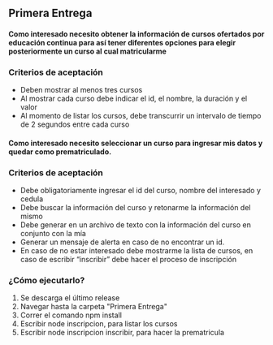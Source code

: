 ## Primera Entrega

#### Como interesado necesito obtener la información de cursos ofertados por educación continua para así tener diferentes opciones para elegir posteriormente un curso al cual matricularme
  
### Criterios de aceptación

* Deben mostrar al menos tres cursos
* Al mostrar cada curso debe indicar el id, el nombre, la duración y el valor
* Al momento de listar los cursos, debe transcurrir un intervalo de tiempo de 2 segundos
entre cada curso

#### Como interesado necesito seleccionar un curso para ingresar mis datos y quedar como prematriculado.

### Criterios de aceptación
* Debe obligatoriamente ingresar el id del curso, nombre del interesado y cedula
* Debe buscar la información del curso y retonarme la información del mismo
* Debe generar en un archivo de texto con la información del curso en conjunto con la mía
* Generar un mensaje de alerta en caso de no encontrar un id.
* En caso de no estar interesado debe mostrarme la lista de cursos, en caso de escribir
  “inscribir” debe hacer el proceso de inscripción
  
  
### ¿Cómo ejecutarlo?

1. Se descarga el último release
2. Navegar hasta la carpeta "Primera Entrega"
3. Correr el comando npm install
4. Escribir node inscripcion, para listar los cursos
5. Escribir node inscripcion inscribir, para hacer la prematricula
